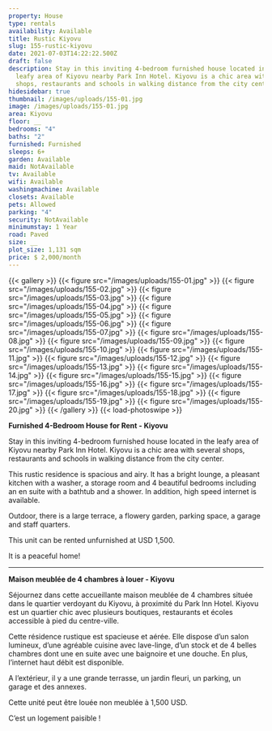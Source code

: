 ```yaml
---
property: House
type: rentals
availability: Available
title: Rustic Kiyovu
slug: 155-rustic-kiyovu
date: 2021-07-03T14:22:22.500Z
draft: false
description: Stay in this inviting 4-bedroom furnished house located in the
  leafy area of Kiyovu nearby Park Inn Hotel. Kiyovu is a chic area with several
  shops, restaurants and schools in walking distance from the city center.
hidesidebar: true
thumbnail: /images/uploads/155-01.jpg
image: /images/uploads/155-01.jpg
area: Kiyovu
floor: __
bedrooms: "4"
baths: "2"
furnished: Furnished
sleeps: 6+
garden: Available
maid: NotAvailable
tv: Available
wifi: Available
washingmachine: Available
closets: Available
pets: Allowed
parking: "4"
security: NotAvailable
minimumstay: 1 Year
road: Paved
size: __
plot_size: 1,131 sqm
price: $ 2,000/month
---
```

{{< gallery >}}
{{< figure src="/images/uploads/155-01.jpg" >}}
{{< figure src="/images/uploads/155-02.jpg" >}}
{{< figure src="/images/uploads/155-03.jpg" >}}
{{< figure src="/images/uploads/155-04.jpg" >}}
{{< figure src="/images/uploads/155-05.jpg" >}}
{{< figure src="/images/uploads/155-06.jpg" >}}
{{< figure src="/images/uploads/155-07.jpg" >}}
{{< figure src="/images/uploads/155-08.jpg" >}}
{{< figure src="/images/uploads/155-09.jpg" >}}
{{< figure src="/images/uploads/155-10.jpg" >}}
{{< figure src="/images/uploads/155-11.jpg" >}}
{{< figure src="/images/uploads/155-12.jpg" >}}
{{< figure src="/images/uploads/155-13.jpg" >}}
{{< figure src="/images/uploads/155-14.jpg" >}}
{{< figure src="/images/uploads/155-15.jpg" >}}
{{< figure src="/images/uploads/155-16.jpg" >}}
{{< figure src="/images/uploads/155-17.jpg" >}}
{{< figure src="/images/uploads/155-18.jpg" >}}
{{< figure src="/images/uploads/155-19.jpg" >}}
{{< figure src="/images/uploads/155-20.jpg" >}}
{{< /gallery >}}
{{< load-photoswipe >}}

**Furnished 4-Bedroom House for Rent - Kiyovu**

Stay in this inviting 4-bedroom furnished house located in the leafy area of Kiyovu nearby Park Inn Hotel. Kiyovu is a chic area with several shops, restaurants and schools in walking distance from the city center.

This rustic residence is spacious and airy. It has a bright lounge, a pleasant kitchen with a washer, a storage room and 4 beautiful bedrooms including an en suite with a bathtub and a shower. In addition, high speed internet is available.

Outdoor, there is a large terrace, a flowery garden, parking space, a garage and staff quarters. 

This unit can be rented unfurnished at USD 1,500.

It is a peaceful home! 

- - -

**Maison meublée de 4 chambres à louer - Kiyovu**

Séjournez dans cette accueillante maison meublée de 4 chambres située dans le quartier verdoyant du Kiyovu, à proximité du Park Inn Hotel. Kiyovu est un quartier chic avec plusieurs boutiques, restaurants et écoles accessible à pied du centre-ville.

Cette résidence rustique est spacieuse et aérée. Elle dispose d’un salon lumineux, d’une agréable cuisine avec lave-linge, d’un stock et de 4 belles chambres dont une en suite avec une baignoire et une douche. En plus, l’internet haut débit est disponible.

A l’extérieur, il y a une grande terrasse, un jardin fleuri, un parking, un garage et des annexes.

Cette unité peut être louée non meublée à 1,500 USD.

C’est un logement paisible !